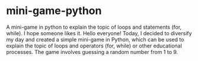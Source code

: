 # mini-game-python
A mini-game in python to explain the topic of loops and statements (for, while).
I hope someone likes it.
Hello everyone! Today, I decided to diversify my day and created a simple mini-game in Python, which can be used to explain the topic of loops and operators (for, while) or other educational processes. The game involves guessing a random number from 1 to 9.

